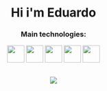 <h1 align="center">
  Hi i'm Eduardo
</h1>

<h3 align="center">
   Main technologies:
</h3>
<div align="center">
  <img src="https://cdn.jsdelivr.net/gh/devicons/devicon@latest/icons/javascript/javascript-original.svg" style="height:40px"/>
  <img src="https://cdn.jsdelivr.net/gh/devicons/devicon@latest/icons/html5/html5-original.svg" style="height:40px" />
  <img src="https://cdn.jsdelivr.net/gh/devicons/devicon@latest/icons/css3/css3-original.svg" style="height:40px"/>
  <img src="https://cdn.jsdelivr.net/gh/devicons/devicon@latest/icons/react/react-original.svg" style = "height:40px"/>
  <img src="https://cdn.jsdelivr.net/gh/devicons/devicon@latest/icons/python/python-original.svg" style="height:40px"/>
          
</div>

##

<div align="center">
  <img src="https://github.com/Eduardoh5179/assets/blob/1f19c66696900c8f42425137cafaac44db8b5eee/225356.png">
</div>
